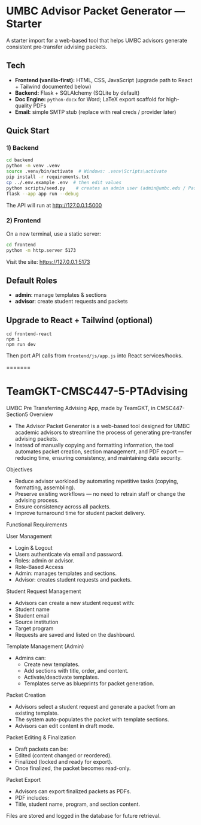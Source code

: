 # UMBC Advisor Packet Generator — Starter

A starter import for a web-based tool that helps UMBC advisors generate consistent pre‑transfer advising packets.

## Tech

- **Frontend (vanilla-first):** HTML, CSS, JavaScript (upgrade path to React + Tailwind documented below)
- **Backend:** Flask + SQLAlchemy (SQLite by default)
- **Doc Engine:** `python-docx` for Word; LaTeX export scaffold for high-quality PDFs
- **Email:** simple SMTP stub (replace with real creds / provider later)

## Quick Start

### 1) Backend
```bash
cd backend
python -m venv .venv
source .venv/bin/activate  # Windows: .venv\Scripts\activate
pip install -r requirements.txt
cp ../.env.example .env  # then edit values
python scripts/seed.py    # creates an admin user (admin@umbc.edu / Passw0rd! — change it)
flask --app app run --debug
```

The API will run at http://127.0.0.1:5000

### 2) Frontend
On a new terminal, use a static server:

```bash
cd frontend
python -m http.server 5173
```
Visit the site: https://127.0.0.1:5173
## Default Roles
- **admin**: manage templates & sections
- **advisor**: create student requests and packets

## Upgrade to React + Tailwind (optional)

```
cd frontend-react
npm i
npm run dev
```
Then port API calls from `frontend/js/app.js` into React services/hooks.

=======
# TeamGKT-CMSC447-5-PTAdvising
UMBC Pre Transferring Advising App, made by TeamGKT, in CMSC447-Section5
Overview
- The Advisor Packet Generator is a web-based tool designed for UMBC academic advisors to streamline the process of generating pre-transfer advising packets.
- Instead of manually copying and formatting information, the tool automates packet creation, section management, and PDF export — reducing time, ensuring consistency, and maintaining data security.

Objectives
- Reduce advisor workload by automating repetitive tasks (copying, formatting, assembling).
- Preserve existing workflows — no need to retrain staff or change the advising process.
- Ensure consistency across all packets.
- Improve turnaround time for student packet delivery.

Functional Requirements

User Management

- Login & Logout
- Users authenticate via email and password.
- Roles: admin or advisor.
- Role-Based Access
- Admin: manages templates and sections.
- Advisor: creates student requests and packets.

Student Request Management

- Advisors can create a new student request with:
- Student name
- Student email
- Source institution
- Target program
- Requests are saved and listed on the dashboard.

Template Management (Admin)

- Admins can:
  - Create new templates.
  - Add sections with title, order, and content.
  - Activate/deactivate templates.
  - Templates serve as blueprints for packet generation.

Packet Creation

  - Advisors select a student request and generate a packet from an existing template.
  - The system auto-populates the packet with template sections.
  - Advisors can edit content in draft mode.

Packet Editing & Finalization

  - Draft packets can be:
  - Edited (content changed or reordered).
  - Finalized (locked and ready for export).
  - Once finalized, the packet becomes read-only.

Packet Export
  - Advisors can export finalized packets as PDFs.
  - PDF includes:
  - Title, student name, program, and section content.

Files are stored and logged in the database for future retrieval.
